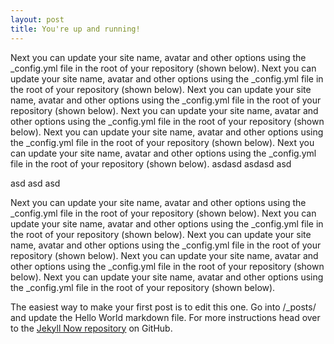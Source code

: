 ```yaml
---
layout: post
title: You're up and running!
---
```


Next you can update your site name, avatar and other options using the _config.yml file in the root of your repository (shown below).
Next you can update your site name, avatar and other options using the _config.yml file in the root of your repository (shown below). Next you can update your site name, avatar and other options using the _config.yml file in the root of your repository (shown below). Next you can update your site name, avatar and other options using the _config.yml file in the root of your repository (shown below). Next you can update your site name, avatar and other options using the _config.yml file<!-- more --> in the root of your repository (shown below). Next you can update your site name, avatar and other options using the _config.yml file in the root of your repository (shown below).
asdasd
asdasd
asd

asd
asd
asd


Next you can update your site name, avatar and other options using the _config.yml file in the root of your repository (shown below).
Next you can update your site name, avatar and other options using the _config.yml file in the root of your repository (shown below).
Next you can update your site name, avatar and other options using the _config.yml file in the root of your repository (shown below).
Next you can update your site name, avatar and other options using the _config.yml file in the root of your repository (shown below).
Next you can update your site name, avatar and other options using the _config.yml file in the root of your repository (shown below).

The easiest way to make your first post is to edit this one. Go into /_posts/ and update the Hello World markdown file. For more instructions head over to the [Jekyll Now repository](https://github.com/barryclark/jekyll-now) on GitHub.
